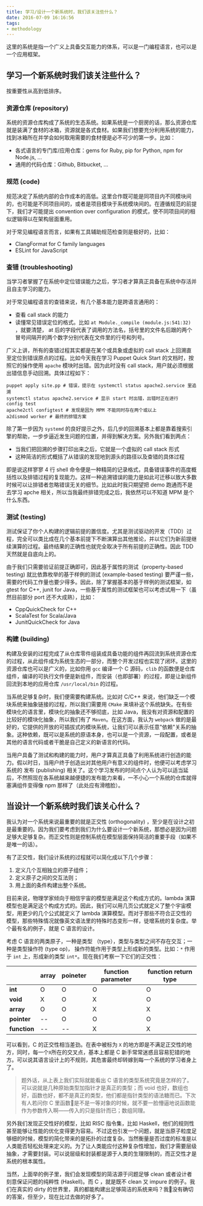 ```yaml
---
title: 学习/设计一个新系统时，我们该关注些什么？
date: 2016-07-09 16:16:56
tags:
- methodology
---
```


这里的系统是指一个广义上具备交互能力的体系，可以是一门编程语言，也可以是一个应用框架。


## 学习一个新系统时我们该关注些什么？

按重要性从高到低排序。

### 资源仓库 (repository)

系统的资源仓库构成了系统的生态系统。如果系统是一个厨房的话，那么资源仓库就是装满了食材的冰箱，资源就是各式食材。如果我们想要充分利用系统的能力，找到冰箱所在并学会如何取用需要的食材便是必不可少的第一步。比如：

- 各式语言的专门库/应用仓库：gems for Ruby, pip for Python, npm for Node.js, ...
- 通用的代码仓库：Github, Bitbucket, ...

<!-- more -->

### 规范 (code)

规范决定了系统内部的合作成本的高低。这里合作既可能是同项目内不同模块间的，也可能是不同项目间的，或者是项目模块于系统模块间的。在遵循规范的前提下，我们才可能提出 convention over configuration 的模式，使不同项目间的相似逻辑得以在架构层面重用。

对于常见编程语言而言，如果有工具辅助规范检查则是极好的，比如：

- ClangFormat for C family languages
- ESLint for JavaScript

### 查错 (troubleshooting)

当学习者掌握了在系统中定位错误能力之后，学习者才算真正具备在系统中存活并且自主学习的能力。

对于常见编程语言的查错来说，有几个基本能力是跨语言通用的：

- 查看 call stack 的能力
- 读懂常见错误定位的格式。比如 `at Module._compile (module.js:541:32)` ，就要清楚， at 后的字段代表了调用的方法名，括号里的文件名后跟的两个冒号间隔开的两个数字分别代表在文件里的行号和列号。

广义上讲，所有的查错过程其实都是在某个或具象或虚拟的 call stack 上回溯直至定位到错误原点的过程。比如今天我在学习 Puppet Quick Start 的文档时，按照它的操作使用 `apache` 模块时出错。因为此时没有 call stack，用户就必须根据出错信息手动回溯。具体过程如下：

```shell
puppet apply site.pp # 错误，提示在 systemctl status apache2.service 里追溯
systemctl status apache2.service # 显示 start 时出错，出错时正在进行 config test 
apache2ctl configtest # 发现是因为 MPM 不能同时存在两个或以上
a2dismod worker # 最终的排错方案
```

除了第一步因为 `systemd` 的良好提示之外，后几步的回溯基本上都是靠着搜索引擎的帮助，一步步逼近发生问题的位置，并得到解决方案。另外我们看到两点：

- 当我们把回溯的步骤打印出来之后，它就是一个虚拟的 call stack 形式
- 这种简洁的形式概括了从错误的发现地到源头的路径以及查错的具体过程

即是说这样寥寥 4 行 shell 命令便是一种精简的记录格式，具备错误事件的高度概括性以及排错过程的复现能力。这样一种追溯错误的能力是如此可迁移以致大多数时候可以让排错者忽略错误无关的细节。比如此时我只期望把 demo 跑通而不是去学习 apche 相关，所以当我最终排错完成之后，我依然可以不知道 MPM  是个什么东西。

### 测试 (testing)

测试保证了你个人构建的逻辑前提的置信度。尤其是测试驱动的开发（TDD）过程，完全可以类比成在几个基本前提下不断演算出其他推论，并以它们为新前提继续演算的过程。最终结果的正确性也就完全取决于所有前提的正确性。因此 TDD 天然就是自底向上的。

由于我们只需要验证前提正确即可，因此基于属性的测试（property-based testing) 就比依靠枚举的基于样例的测试 (example-based testing) 要严谨一些，需要的代码工作量也要少得多。因此，除了掌握基本的基于样例的测试框架，如 gtest for C++, junit for Java，一些基于属性的测试框架也可以考虑试用一下（虽然目前部分 port 还不大成熟），比如：

- CppQuickCheck for C++
- ScalaTest for Scala/Java
- JunitQuickCheck for Java

### 构建 (building)

构建及安装的过程完成了从仓库零件组装成具备功能的组件再回流到系统资源仓库的过程，从此组件成为系统生态的一部分，而整个开发过程也实现了闭环。这里的资源仓库也可以是广义的，比如你用 `gcc` 编译一个 C 源码，`clib` 的函数便是仓库组件，编译的可执行文件便是新组件，而安装（也即部署）的过程，即是让新组件回流到本地的应用仓库 `/usr/local/bin` 的过程。

当系统足够复杂时，我们便需要构建系统。比如对 C/C++ 来说，他们缺乏一个模块系统来抽象链接的过程，所以我们需要用 `CMake` 来填补这个系统缺失。在有些模块化的语言里，模块化的抽象还不够彻底，比如 Java，我没有对资源和配置的比较好的模块化抽象，所以我们有了 `Maven`。在这方面，我认为 `webpack` 做的是最好的，它提供的开放的可插拔式的模块系统，让我们可以表示任意"依赖"关系的抽象。这种依赖，既可以是系统的原语本身，也可以是一个资源，一段配置，或者是其他的语言代码或者干脆是自己定义的新语言的代码。

当用户具备了测试和构建的能力时，用户才算真正具备了利用系统进行创造的能力。假以时日，当用户终于创造出对其他用户有意义的组件时，他便可以考虑学习系统的 发布 (publishing) 相关了。这个学习发布的时间点个人认为可以适当延后，不然照现在各系统越来越便捷的发布能力来看，一不小心一个系统的仓库就得塞满组件变得像 npm 那样了（此处应有滑稽脸）。

## 当设计一个新系统时我们该关心什么？

我认为对一个系统来说最重要的就是正交性 (orthogonality) ，至少是在设计之初是最重要的。因为我们要考虑到我们为什么要设计一个新系统，那想必是因为问题足够大足够复杂。而正交性则是控制系统在模型层面保持简洁的重要手段（如果不是唯一的话）。

有了正交性，我们设计系统的过程就可以简化成以下几个步骤：

1. 定义几个互相独立的原子组件；
2. 定义原子之间的交互法则；
3. 用上面的条件构建出整个系统。

目前来说，物理学家倾向于相信宇宙的模型是满足这个构成方式的。lambda 演算模型也是满足这个构成方式的。因此，我们可以用几页公式就定义了整个宇宙模型，用更少的几个公式就定义了 lambda 演算模型。而对于那些不符合正交性的模型，那些特殊情况就像英文语法里的特殊时态变形一样，徒增系统的复杂度。举个最有名的例子，就是 C 语言的设计。

考虑 C 语言的两类原子，一种是类型 （type），类型与类型之间不存在交互；一种是类型操作符 (type op)， 操作符能作用于类型上形成新的类型。比如：`*` 作用于 `int` 上，形成新的类型 `int*`。现在我们考察一下它们的正交性：

|              | array | poineter | function parameter | function return type |
| ------------ | ----- | -------- | ------------------ | -------------------- |
| **int**      | O     | O        | O                  | O                    |
| **void**     | X     | O        | X                  | O                    |
| **array**    | O     | O        | X                  | X                    |
| **pointer**  | --    | O        | O                  | O                    |
| **function** | --    | --       | X                  | X                    |

可以看到，C 的正交性相当差劲。在表中被标为 `X` 的地方即是不满足正交性的地方，同时，每一个`X`所在的交叉点，基本上都是 C 新手常常迷惑且容易犯错的地方。可以说其语言设计上的不规则，其危害最终却转嫁到每一个系统的学习者身上了。

> 题外话，从上表上我们实际就能看出 C 语言的类型系统究竟是怎样的了。可以说就是几种原始类型加指针才是真正的类型；而 void 也好，数组也好，函数也好，都不是真正的类型，他们都是指针类型的语法糖而已。下次有人若问你 C 里函数是不是一等对象的时候，就不要一脸懵逼地说函数能作为参数传入啊——传入的只是指针而已；数组同理。

另外我们发现正交性好的模型，比如 RISC 指令集，比如 Haskell，他们的规则性甚至能够让性能的优化变得更为容易。不过这也引发一个问题，就是当原子粒度足够细的时候，模型的简化带来的是拓扑的过度复杂。当然衡量是否过度的标准是以人类能否轻松处理来定义的。为了让人类能应付这种复杂性增加，我们才需要层级抽象，才需要封装。可以说层级和封装都是源于人类的生理限制的，而正交性才是系统的根本属性。

当然，上面举的例子里，我们会发现模型的简洁源于问题足够 clean 或者设计者刻意保证问题的纯粹性 (Haskell)。而 C ，就是既不 clean 又 impure 的例子。我们在真实的 dirty 的世界里，真的都能构建出足够简洁的系统来吗？我没有确切的答案，但至少，现在比过去做的好多了。